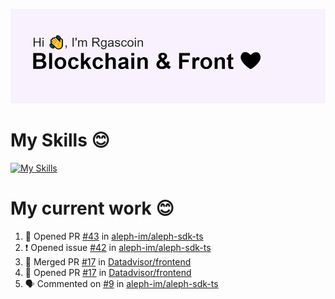 <!--
**Rgascoin/Rgascoin** is a ✨ _special_ ✨ repository because its `README.md` (this file) appears on your GitHub profile.
-->

![image info](./header.png)


# My Skills 😊

[![My Skills](https://skillicons.dev/icons?i=solidity,nextjs,tailwind,react,nodejs,ts,docker,jest,py,postgres,git,bash,cpp)](https://skillicons.dev)


# My current work 😊

<!--START_SECTION:activity-->
1. 💪 Opened PR [#43](https://github.com/aleph-im/aleph-sdk-ts/pull/43) in [aleph-im/aleph-sdk-ts](https://github.com/aleph-im/aleph-sdk-ts)
2. ❗️ Opened issue [#42](https://github.com/aleph-im/aleph-sdk-ts/issues/42) in [aleph-im/aleph-sdk-ts](https://github.com/aleph-im/aleph-sdk-ts)
3. 🎉 Merged PR [#17](https://github.com/Datadvisor/frontend/pull/17) in [Datadvisor/frontend](https://github.com/Datadvisor/frontend)
4. 💪 Opened PR [#17](https://github.com/Datadvisor/frontend/pull/17) in [Datadvisor/frontend](https://github.com/Datadvisor/frontend)
5. 🗣 Commented on [#9](https://github.com/aleph-im/aleph-sdk-ts/issues/9) in [aleph-im/aleph-sdk-ts](https://github.com/aleph-im/aleph-sdk-ts)
<!--END_SECTION:activity-->

<!--START_SECTION:waka-->
<!--END_SECTION:waka-->

